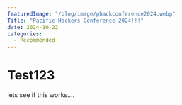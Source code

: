 ```yaml
---
featuredImage: "/blog/image/phackconference2024.webp" 
Title: "Pacific Hackers Conference 2024!!!"
date: 2024-10-22
categories:
  - Recommended
---
```



# Test123

lets see if this works....